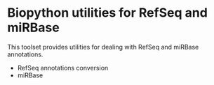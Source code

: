 # Biopython utilities for RefSeq and miRBase

This toolset provides utilities for dealing with RefSeq and miRBase
annotations.

 - RefSeq annotations conversion
 - miRBase

